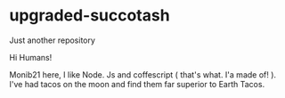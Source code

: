 # upgraded-succotash
Just another repository
 


Hi Humans!


Monib21 here, I like Node. Js and coffescript ( that's what. I'a made of! ). I've had tacos on the moon and find them far superior to Earth Tacos.
